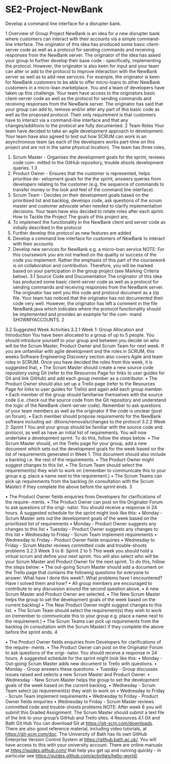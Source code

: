 # SE2-Project-NewBank
Develop a command line interface for a disrupter bank.

1 Overview of Group Project
NewBank is an idea for a new disrupter bank where customers can interact with their accounts via a simple command-line interface. The originator of this idea has produced some basic client-server code as well as a protocol for sending commands and receiving responses from the NewBank server. The originator of the idea has asked your group to further develop their base code - specifically, implementing the protocol. However, the originator is also keen for input and your team can alter or add to the protocol to improve interaction with the NewBank server as well as to add new services. For example, the originator is keen for NewBank customers to be able to offer micro-loans to other NewBank customers in a micro-loan marketplace.
You and a team of developers have taken up this challenge. Your team have access to the originators basic client-server code as well as the protocol for sending commands and receiving responses from the NewBank server. The originator has said that your group can add to, remove and/or alter any part of this basic code as well as the proposed protocol. Their only requirement is that customers have to interact via a command-line interface and that any changes/additions to the protocol are fully documented.
2 Team Roles
Your team have decided to take an agile development approach to development. Your team have also agreed to test out how SCRUM can work in an asynchronous team (as each of the developers works part-time on this project and are not in the same physical location). The team has three roles,
1. Scrum Master - Organises the development goals for the sprint, reviews code com- mitted to the GitHub repository, trouble shoots development queries.
1
3
2. Product Owner - Ensures that the customer is represented, helps prioritise de- velopment goals for the the sprint, answers queries from developers relating to the customer (e.g. the sequence of commands to transfer money or the look and feel of the command line interface).
3. Scrum Team - Decides on their development goals based on the prioritised list and backlog, develops code, ask questions of the scrum master and customer advocate when needed to clarify implementation decisions.
Your team have also decided to rotate roles after each sprint.
How to Tackle the Project
The goals of this project are,
1. To implement the functionality in the NewBank client and server code as initially described in the protocol
2. Further develop this protocol as new features are added
3. Develop a command line interface for customers of NewBank to interact with their accounts
4. Develop new services for NewBank e.g. a micro-loan service
NOTE: For this coursework you are not marked on the quality or success of the code you implement. Rather the emphasis of this part of the coursework is on collaboration and contribution. Therefore, you will be marked based on your participation in the group project (see Marking Criteria below).
3.1 Source Code and Documentation
The originator of this idea has produced some basic client-server code as well as a protocol for sending commands and receiving responses from the NewBank server. The originator has sent you this code and protocol document as a zip file.
Your team has noticed that the originator has not documented their code very well. However, the originator has left a comment in the file NewBank.java which indicates where the protocol functionality should be implemented and provides an example for the com- mand SHOWMYACCOUNTS.
2

3.2 Suggested Week Activities
3.2.1 Week 1: Group Allocation and Introduction
You have been allocated to a group of up to 5 people. You should introduce yourself to your group and between you decide on who will be the Scrum Master, Product Owner and Scrum Team for next week.
If you are unfamiliar with agile development and the roles in SCRUM, this weeks Software Engineering Discovery section also covers Agile and team roles in SCRUM.
Once you have decided the roles from this week, it is suggested that,
• The Scrum Master should create a new source code repository using Git (refer to the Resources Page for links to user guides for Git and link GitHub) and add each group member as a contributor.
• The Product Owner should also set up a Trello page (refer to the Resources Page for links to user guides for Trello) and again add each group member.
• Each member of the group should familiarise themselves with the source code (i.e. check out the source code from the Git repository and understand the logic of the NewBank client-server code). Remember to ask questions of your team members as well as the originator if the code is unclear (post on forum).
• Each member should propose requirements for the NewBank software including ad- ditions/removals/changes to the protocol
3.2.2 Week 2: Sprint 1
You and your group should be familiar with the source code and protocol, as well as have an initial list of requirements. You will now undertake a development sprint. To do this, follow the steps below.
• The Scrum Master should, on the Trello page for your group, add a new document which sets out the development goals for the week based on the list of requirements generated in Week 1. This document should also include a backlog i.e. the rest of the requirements.
• The Product Owner might suggest changes to this list.
• The Scrum Team should select the requirement(s) they wish to work on (remember
to communicate this to your group e.g. place a name next to the requirement.)
• The Scrum Teams can pick up requirements from the backlog (in consultation with the Scrum Master) if they complete the above before the sprint ends.
3

• The Product Owner fields enquiries from Developers for clarifications of the require- ments.
• The Product Owner can post on the Originator Forum to ask questions of the origi- nator. You should receive a response in 24 hours.
A suggested schedule for the sprint might look like this:
• Monday - Scrum Master sets out the development goals of the week based on the prioritized list of requirements
• Monday - Product Owner suggests any changes to this list
• Tuesday - Product Owner suggests any changes to this list
• Wednesday to Friday - Scrum Team implement requirements
• Wednesday to Friday - Product Owner fields enquiries
• Wednesday to Friday - Scrum Master reviews committed code and trouble-shoots problems
3.2.3 Week 3 to 6: Sprint 2 to 5
This week you should hold a virtual scrum and define your next sprint. You will also select who will be your Scrum Master and Product Owner for the next sprint. To do this, follow the steps below:
• The out-going Scrum Master should add a document on the Trello page that contains the following questions for everyone to answer: What have I done this week?. What problems have I encountered? Have I solved them and how?
• All group members are encouraged to contribute to any discussion around the second question above.
• A new Scrum Master and Product Owner are selected.
• The New Scrum Master helps the group to set the development goals of the week
based on the current backlog)
• The New Product Owner might suggest changes to this list.
• The Scrum Team should select the requirement(s) they wish to work on (remember to communicate this to your group e.g. place a name next to the requirement.)
• The Scrum Teams can pick up requirements from the backlog (in consultation with the Scrum Master) if they complete the above before the sprint ends.
4

• The Product Owner fields enquiries from Developers for clarifications of the require- ments.
• The Product Owner can post on the Originator Forum to ask questions of the origi- nator. You should receive a response in 24 hours.
A suggested schedule for the sprint might look like this:
• Monday - Out-going Scrum Master adds new document to Trello with questions.
• Monday - Group answers these questions.
• Tuesday - Group discusses issues raised and selects a new Scrum Master and Product Owner.
• Wednesday - New Scrum Master helps the group to set the development goals of the week based on the current backlog.
• Wednesday - Scrum Team select (a) requirement(s) they wish to work on
• Wednesday to Friday - Scrum Team implement requirements
• Wednesday to Friday - Product Owner fields enquiries
• Wednesday to Friday - Scrum Master reviews committed code and trouble-shoots problems
NOTE: After week 6 you will submit this Graded Assignment. The Scrum Master should submit a text file of the link to your group’s GitHub and Trello sites.
4 Resources
4.1 Git and Bath Git Hub
You can download Git at https://git-scm.com/downloads. There are also good reference material, including video tutorials, at https://git-scm.com/doc.
The University of Bath has its own GitHub Enterprise Version Control System at https://github.bath.ac.uk/. You will have access to this with your university account.
There are online manuals at https://guides.github.com/ that help you get up and running quickly - in particular see https://guides.github.com/activities/hello-world/.
